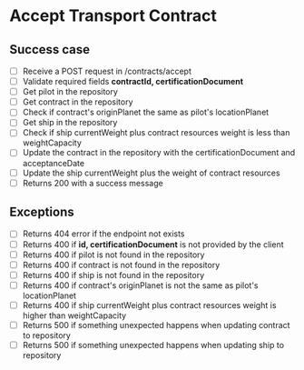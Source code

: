 # Accept Transport Contract

## Success case
- [ ] Receive a POST request in /contracts/accept
- [ ] Validate required fields **contractId, certificationDocument**
- [ ] Get pilot in the repository
- [ ] Get contract in the repository
- [ ] Check if contract's originPlanet the same as pilot's locationPlanet
- [ ] Get ship in the repository
- [ ] Check if ship currentWeight plus contract resources weight is less than weightCapacity
- [ ] Update the contract in the repository with the certificationDocument and acceptanceDate
- [ ] Update the ship currentWeight plus the weight of contract resources
- [ ] Returns 200 with a success message

## Exceptions
- [ ] Returns 404 error if the endpoint not exists
- [ ] Returns 400 if **id, certificationDocument** is not provided by the client
- [ ] Returns 400 if pilot is not found in the repository
- [ ] Returns 400 if contract is not found in the repository
- [ ] Returns 400 if ship is not found in the repository
- [ ] Returns 400 if contract's originPlanet is not the same as pilot's locationPlanet
- [ ] Returns 400 if ship currentWeight plus contract resources weight is higher than weightCapacity
- [ ] Returns 500 if something unexpected happens when updating contract to repository
- [ ] Returns 500 if something unexpected happens when updating ship to repository